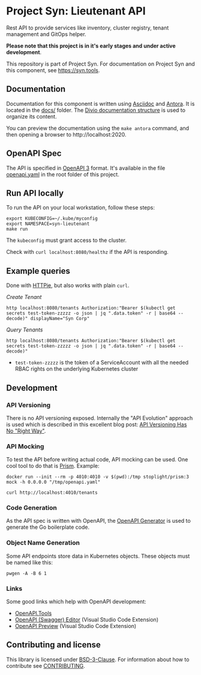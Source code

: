 # Project Syn: Lieutenant API

Rest API to provide services like inventory, cluster registry, tenant management and
GitOps helper.

**Please note that this project is in it's early stages and under active development**.

This repository is part of Project Syn.
For documentation on Project Syn and this component, see https://syn.tools.

## Documentation

Documentation for this component is written using [Asciidoc][asciidoc] and [Antora][antora].
It is located in the [docs/](docs) folder.
The [Divio documentation structure](https://documentation.divio.com/) is used to organize its content.

You can preview the documentation using the `make antora` command, and then opening a browser to http://localhost:2020.

## OpenAPI Spec

The API is specified in [OpenAPI 3](https://swagger.io/docs/specification/about/) format.
It's available in the file [openapi.yaml](openapi.yaml) in the root folder of this project.

## Run API locally

To run the API on your local workstation, follow these steps:

```
export KUBECONFIG=~/.kube/myconfig
export NAMESPACE=syn-lieutenant
make run
```

The `kubeconfig` must grant access to the cluster.

Check with `curl localhost:8080/healthz` if the API is responding.

## Example queries

Done with [HTTPie](https://httpie.org/), but also works with plain `curl`.

_Create Tenant_
```
http localhost:8080/tenants Authorization:"Bearer $(kubectl get secrets test-token-zzzzz -o json | jq ".data.token" -r | base64 --decode)" displayName="Syn Corp"
```

_Query Tenants_

```
http localhost:8080/tenants Authorization:"Bearer $(kubectl get secrets test-token-zzzzz -o json | jq ".data.token" -r | base64 --decode)"
```

* `test-token-zzzzz` is the token of a ServiceAccount with all the needed RBAC
  rights on the underlying Kubernetes cluster

## Development

### API Versioning

There is no API versioning exposed. Internally the "API Evolution" approach is
used which is described in this excellent blog post:
[API Versioning Has No "Right Way"](https://apisyouwonthate.com/blog/api-versioning-has-no-right-way).

### API Mocking

To test the API before writing actual code, API mocking can be used. One cool tool
to do that is [Prism](https://github.com/stoplightio/prism). Example:

```
docker run --init --rm -p 4010:4010 -v $(pwd):/tmp stoplight/prism:3 mock -h 0.0.0.0 "/tmp/openapi.yaml"

curl http://localhost:4010/tenants
```

### Code Generation

As the API spec is written with OpenAPI, the [OpenAPI Generator](https://openapi-generator.tech/) is used to generate the Go boilerplate code.

### Object Name Generation

Some API endpoints store data in Kubernetes objects. These objects must be
named like this:

`pwgen -A -B 6 1`

### Links

Some good links which help with OpenAPI development:

* [OpenAPI.Tools](https://openapi.tools/)
* [OpenAPI (Swagger) Editor](https://marketplace.visualstudio.com/items?itemName=42Crunch.vscode-openapi) (Visual Studio Code Extension)
* [OpenAPI Preview](https://marketplace.visualstudio.com/items?itemName=zoellner.openapi-preview) (Visual Studio Code Extension)


## Contributing and license

This library is licensed under [BSD-3-Clause](LICENSE).
For information about how to contribute see [CONTRIBUTING](CONTRIBUTING.md).

[commodore]: https://docs.syn.tools/commodore/index.html
[asciidoc]: https://asciidoctor.org/
[antora]: https://antora.org/
